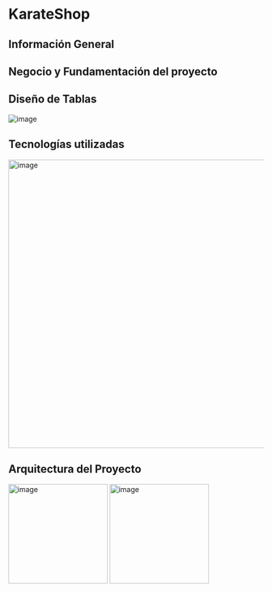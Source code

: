 # KarateShop
 ## Información General
 
 ## Negocio y Fundamentación del proyecto
 
 ## Diseño de Tablas
 ![image](https://user-images.githubusercontent.com/117834441/216579129-27a62114-f8be-4703-ad16-7f6c86bbb5be.png)

 ## Tecnologías utilizadas 
 <img width="568" alt="image" src="https://user-images.githubusercontent.com/117834441/216579023-d5d178d3-f4c5-40fa-87b2-94d2f8527eac.png">
 
 ## Arquitectura del Proyecto
<img width="196" alt="image" src="https://user-images.githubusercontent.com/117834441/216579690-f9c19bdb-7db6-472b-8d8e-a9b2cd4da7be.png"> <img width="196" alt="image" src="https://user-images.githubusercontent.com/117834441/216579566-9b9e0f3a-41f0-48b9-b489-6231d4ce66e2.png">
 
 ## 

 
